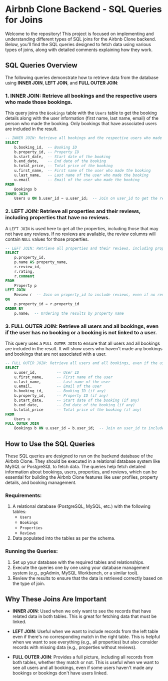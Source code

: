 # Airbnb Clone Backend - SQL Queries for Joins

Welcome to the repository! This project is focused on implementing and understanding different types of SQL joins for the Airbnb Clone backend. Below, you'll find the SQL queries designed to fetch data using various types of joins, along with detailed comments explaining how they work.

## SQL Queries Overview

The following queries demonstrate how to retrieve data from the database using **INNER JOIN**, **LEFT JOIN**, and **FULL OUTER JOIN**:

### 1. **INNER JOIN**: Retrieve all bookings and the respective users who made those bookings.

This query joins the `Bookings` table with the `Users` table to get the booking details along with the user information (first name, last name, email) of the person who made the booking. Only bookings that have associated users are included in the result.

```sql
-- INNER JOIN: Retrieve all bookings and the respective users who made those bookings
SELECT 
    b.booking_id,  -- Booking ID
    b.property_id, -- Property ID
    b.start_date,  -- Start date of the booking
    b.end_date,    -- End date of the booking
    b.total_price, -- Total price of the booking
    u.first_name,  -- First name of the user who made the booking
    u.last_name,   -- Last name of the user who made the booking
    u.email        -- Email of the user who made the booking
FROM 
    Bookings b
INNER JOIN 
    Users u ON b.user_id = u.user_id;  -- Join on user_id to get the respective user
```

### 2. **LEFT JOIN**: Retrieve all properties and their reviews, including properties that have no reviews.

A `LEFT JOIN` is used here to get all the properties, including those that may not have any reviews. If no reviews are available, the review columns will contain `NULL` values for those properties.

```sql
-- LEFT JOIN: Retrieve all properties and their reviews, including properties with no reviews
SELECT 
    p.property_id,
    p.name AS property_name,
    r.review_id,
    r.rating,
    r.comment
FROM 
    Property p
LEFT JOIN 
    Review r  -- Join on property_id to include reviews, even if no reviews exist
ON 
    p.property_id = r.property_id
ORDER BY 
    p.name;  -- Ordering the results by property name
```

### 3. **FULL OUTER JOIN**: Retrieve all users and all bookings, even if the user has no booking or a booking is not linked to a user.

This query uses a `FULL OUTER JOIN` to ensure that all users and all bookings are included in the result. It will show users who haven't made any bookings and bookings that are not associated with a user.

```sql
-- FULL OUTER JOIN: Retrieve all users and all bookings, even if the user has no booking or a booking is not linked to a user
SELECT 
    u.user_id,         -- User ID
    u.first_name,      -- First name of the user
    u.last_name,       -- Last name of the user
    u.email,           -- Email of the user
    b.booking_id,      -- Booking ID (if any)
    b.property_id,     -- Property ID (if any)
    b.start_date,      -- Start date of the booking (if any)
    b.end_date,        -- End date of the booking (if any)
    b.total_price      -- Total price of the booking (if any)
FROM 
    Users u
FULL OUTER JOIN 
    Bookings b ON u.user_id = b.user_id;  -- Join on user_id to include users with no bookings and bookings with no users
```

## How to Use the SQL Queries

These SQL queries are designed to run on the backend database of the Airbnb Clone. They should be executed in a relational database system like MySQL or PostgreSQL to fetch data. The queries help fetch detailed information about bookings, users, properties, and reviews, which can be essential for building the Airbnb Clone features like user profiles, property details, and booking management.

### Requirements:
1. A relational database (PostgreSQL, MySQL, etc.) with the following tables:
   - `Users`
   - `Bookings`
   - `Properties`
   - `Reviews`
2. Data populated into the tables as per the schema.

### Running the Queries:
1. Set up your database with the required tables and relationships.
2. Execute the queries one by one using your database management system (e.g., pgAdmin, MySQL Workbench, or a similar tool).
3. Review the results to ensure that the data is retrieved correctly based on the type of join.

## Why These Joins Are Important

- **INNER JOIN**: Used when we only want to see the records that have related data in both tables. This is great for fetching data that must be linked.
  
- **LEFT JOIN**: Useful when we want to include records from the left table even if there's no corresponding match in the right table. This is helpful when we want to see everything (e.g., all properties) but also consider records with missing data (e.g., properties without reviews).
  
- **FULL OUTER JOIN**: Provides a full picture, including all records from both tables, whether they match or not. This is useful when we want to see all users and all bookings, even if some users haven't made any bookings or bookings don't have users linked.
